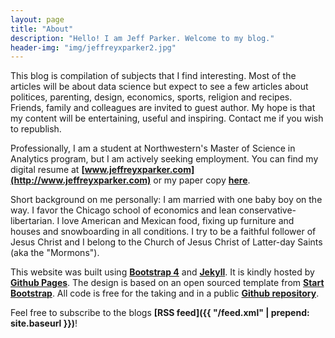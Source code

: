 ```yaml
---
layout: page
title: "About"
description: "Hello! I am Jeff Parker. Welcome to my blog."
header-img: "img/jeffreyxparker2.jpg"
---
```


This blog is compilation of subjects that I find interesting. Most of the articles will be about data science but expect to see a few articles about politices, parenting, design, economics, sports, religion and recipes. Friends, family and colleagues are invited to guest author. My hope is that my content will be entertaining, useful and inspiring. Contact me if you wish to republish.

Professionally, I am a student at Northwestern's Master of Science in Analytics program, but I am actively seeking employment. You can find my digital resume at **[www.jeffreyxparker.com](http://www.jeffreyxparker.com)** or my paper copy **[here](https://jeffreyxparker.github.io/JeffreyParker_Resume.pdf)**.

Short background on me personally: I am married with one baby boy on the way. I favor the Chicago school of economics and lean conservative-libertarian. I love American and Mexican food, fixing up furniture and houses and snowboarding in all conditions. I try to be a faithful follower of Jesus Christ and I belong to the Church of Jesus Christ of Latter-day Saints (aka the "Mormons").


This website was built using **[Bootstrap 4](https://v4-alpha.getbootstrap.com/)** and **[Jekyll](https://jekyllrb.com/)**. It is kindly hosted by **[Github Pages](https://pages.github.com/)**. The design is based on an open sourced template from **[Start Bootstrap](https://startbootstrap.com/template-overviews/clean-blog/)**. All code is free for the taking and in a public **[Github repository](https://github.com/jeffreyxparker/jeffreyxparker.github.io)**.

Feel free to subscribe to the blogs **[RSS feed]({{ "/feed.xml" | prepend: site.baseurl }})**!
